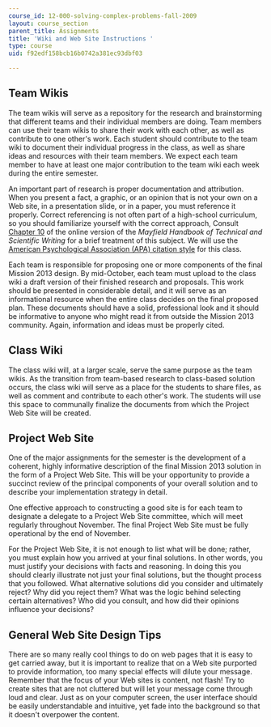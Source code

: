 ```yaml
---
course_id: 12-000-solving-complex-problems-fall-2009
layout: course_section
parent_title: Assignments
title: 'Wiki and Web Site Instructions '
type: course
uid: f92edf158bcb16b0742a381ec93dbf03

---
```


Team Wikis
----------

The team wikis will serve as a repository for the research and brainstorming that different teams and their individual members are doing. Team members can use their team wikis to share their work with each other, as well as contribute to one other's work. Each student should contribute to the team wiki to document their individual progress in the class, as well as share ideas and resources with their team members. We expect each team member to have at least one major contribution to the team wiki each week during the entire semester.

An important part of research is proper documentation and attribution. When you present a fact, a graphic, or an opinion that is not your own on a Web site, in a presentation slide, or in a paper, you must reference it properly. Correct referencing is not often part of a high-school curriculum, so you should familiarize yourself with the correct approach, Consult [Chapter 10](http://www.mhhe.com/mayfieldpub/tsw/csxlr.htm) of the online version of the _Mayfield Handbook of Technical and Scientific Writing_ for a brief treatment of this subject. We will use the [American Psychological Association (APA) citation style](http://www.mhhe.com/mayfieldpub/tsw/doc-apa.htm) for this class.

Each team is responsible for proposing one or more components of the final Mission 2013 design. By mid-October, each team must upload to the class wiki a draft version of their finished research and proposals. This work should be presented in considerable detail, and it will serve as an informational resource when the entire class decides on the final proposed plan. These documents should have a solid, professional look and it should be informative to anyone who might read it from outside the Mission 2013 community. Again, information and ideas must be properly cited.

Class Wiki
----------

The class wiki will, at a larger scale, serve the same purpose as the team wikis. As the transition from team-based research to class-based solution occurs, the class wiki will serve as a place for the students to share files, as well as comment and contribute to each other's work. The students will use this space to communally finalize the documents from which the Project Web Site will be created.

Project Web Site
----------------

One of the major assignments for the semester is the development of a coherent, highly informative description of the final Mission 2013 solution in the form of a Project Web Site. This will be your opportunity to provide a succinct review of the principal components of your overall solution and to describe your implementation strategy in detail.

One effective approach to constructing a good site is for each team to designate a delegate to a Project Web Site committee, which will meet regularly throughout November. The final Project Web Site must be fully operational by the end of November.

For the Project Web Site, it is not enough to list what will be done; rather, you must explain how you arrived at your final solutions. In other words, you must justify your decisions with facts and reasoning. In doing this you should clearly illustrate not just your final solutions, but the thought process that you followed. What alternative solutions did you consider and ultimately reject? Why did you reject them? What was the logic behind selecting certain alternatives? Who did you consult, and how did their opinions influence your decisions?

General Web Site Design Tips
----------------------------

There are so many really cool things to do on web pages that it is easy to get carried away, but it is important to realize that on a Web site purported to provide information, too many special effects will dilute your message. Remember that the focus of your Web sites is content, not flash! Try to create sites that are not cluttered but will let your message come through loud and clear. Just as on your computer screen, the user interface should be easily understandable and intuitive, yet fade into the background so that it doesn't overpower the content.
